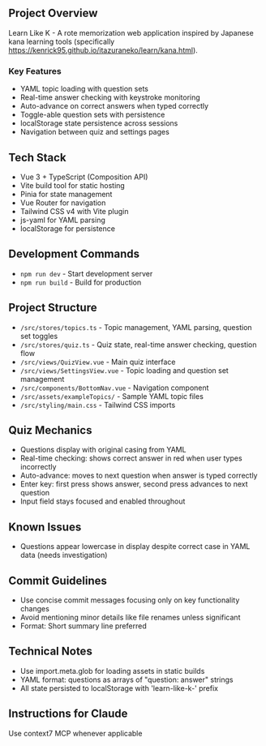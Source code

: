 ## Project Overview
Learn Like K - A rote memorization web application inspired by Japanese kana learning tools (specifically https://kenrick95.github.io/itazuraneko/learn/kana.html).

### Key Features
- YAML topic loading with question sets
- Real-time answer checking with keystroke monitoring
- Auto-advance on correct answers when typed correctly
- Toggle-able question sets with persistence
- localStorage state persistence across sessions
- Navigation between quiz and settings pages

## Tech Stack
- Vue 3 + TypeScript (Composition API)
- Vite build tool for static hosting
- Pinia for state management
- Vue Router for navigation
- Tailwind CSS v4 with Vite plugin
- js-yaml for YAML parsing
- localStorage for persistence

## Development Commands
- `npm run dev` - Start development server
- `npm run build` - Build for production

## Project Structure
- `/src/stores/topics.ts` - Topic management, YAML parsing, question set toggles
- `/src/stores/quiz.ts` - Quiz state, real-time answer checking, question flow
- `/src/views/QuizView.vue` - Main quiz interface
- `/src/views/SettingsView.vue` - Topic loading and question set management
- `/src/components/BottomNav.vue` - Navigation component
- `/src/assets/exampleTopics/` - Sample YAML topic files
- `/src/styling/main.css` - Tailwind CSS imports

## Quiz Mechanics
- Questions display with original casing from YAML
- Real-time checking: shows correct answer in red when user types incorrectly
- Auto-advance: moves to next question when answer is typed correctly
- Enter key: first press shows answer, second press advances to next question
- Input field stays focused and enabled throughout

## Known Issues
- Questions appear lowercase in display despite correct case in YAML data (needs investigation)

## Commit Guidelines
- Use concise commit messages focusing only on key functionality changes
- Avoid mentioning minor details like file renames unless significant
- Format: Short summary line preferred

## Technical Notes
- Use import.meta.glob for loading assets in static builds
- YAML format: questions as arrays of "question: answer" strings
- All state persisted to localStorage with 'learn-like-k-' prefix

## Instructions for Claude
Use context7 MCP whenever applicable